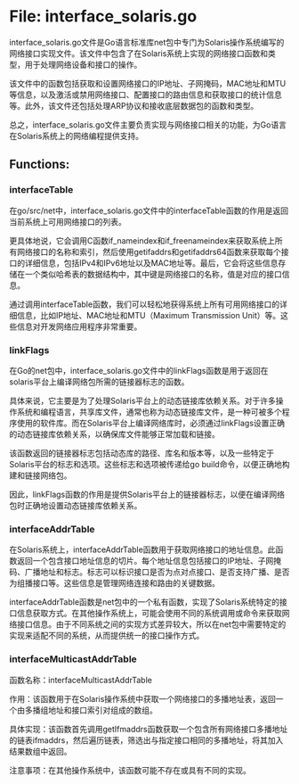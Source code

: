 # File: interface_solaris.go

interface_solaris.go文件是Go语言标准库net包中专门为Solaris操作系统编写的网络接口实现文件。该文件中包含了在Solaris系统上实现的网络接口函数和类型，用于处理网络设备和接口的操作。

该文件中的函数包括获取和设置网络接口的IP地址、子网掩码，MAC地址和MTU等信息，以及激活或禁用网络接口、配置接口的路由信息和获取接口的统计信息等。此外，该文件还包括处理ARP协议和接收底层数据包的函数和类型。

总之，interface_solaris.go文件主要负责实现与网络接口相关的功能，为Go语言在Solaris系统上的网络编程提供支持。

## Functions:

### interfaceTable

在go/src/net中，interface_solaris.go文件中的interfaceTable函数的作用是返回当前系统上可用网络接口的列表。

更具体地说，它会调用C函数if_nameindex和if_freenameindex来获取系统上所有网络接口的名称和索引，然后使用getifaddrs和getifaddrs64函数来获取每个接口的详细信息，包括IPv4和IPv6地址以及MAC地址等。最后，它会将这些信息存储在一个类似哈希表的数据结构中，其中键是网络接口的名称，值是对应的接口信息。

通过调用interfaceTable函数，我们可以轻松地获得系统上所有可用网络接口的详细信息，比如IP地址、MAC地址和MTU（Maximum Transmission Unit）等。这些信息对开发网络应用程序非常重要。



### linkFlags

在Go的net包中，interface_solaris.go文件中的linkFlags函数是用于返回在solaris平台上编译网络包所需的链接器标志的函数。

具体来说，它主要是为了处理Solaris平台上的动态链接库依赖关系。对于许多操作系统和编程语言，共享库文件，通常也称为动态链接库文件，是一种可被多个程序使用的软件库。而在Solaris平台上编译网络库时，必须通过linkFlags设置正确的动态链接库依赖关系，以确保库文件能够正常加载和链接。

该函数返回的链接器标志包括动态库的路径、库名和版本等，以及一些特定于Solaris平台的标志和选项。这些标志和选项被传递给go build命令，以便正确地构建和链接网络包。

因此，linkFlags函数的作用是提供Solaris平台上的链接器标志，以便在编译网络包时正确地设置动态链接库依赖关系。



### interfaceAddrTable

在Solaris系统上，interfaceAddrTable函数用于获取网络接口的地址信息。此函数返回一个包含接口地址信息的切片。每个地址信息包括接口的IP地址、子网掩码、广播地址和标志。标志可以标识接口是否为点对点接口、是否支持广播、是否为组播接口等。这些信息是管理网络连接和路由的关键数据。

interfaceAddrTable函数是net包中的一个私有函数，实现了Solaris系统特定的接口信息获取方式。在其他操作系统上，可能会使用不同的系统调用或命令来获取网络接口信息。由于不同系统之间的实现方式差异较大，所以在net包中需要特定的实现来适配不同的系统，从而提供统一的接口操作方式。



### interfaceMulticastAddrTable

函数名称：interfaceMulticastAddrTable

作用：该函数用于在Solaris操作系统中获取一个网络接口的多播地址表，返回一个由多播组地址和接口索引对组成的数组。

具体实现：该函数首先调用getIfmaddrs函数获取一个包含所有网络接口多播地址的链表ifmaddrs，然后遍历链表，筛选出与指定接口相同的多播地址，将其加入结果数组中返回。

注意事项：在其他操作系统中，该函数可能不存在或具有不同的实现。



